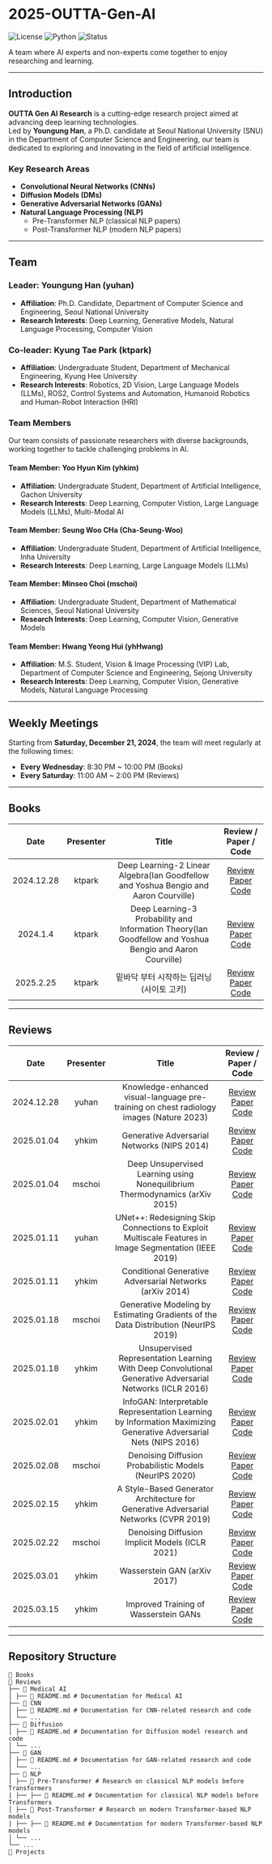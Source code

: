 # 2025-OUTTA-Gen-AI

![License](https://img.shields.io/badge/license-MIT-blue.svg)
![Python](https://img.shields.io/badge/Python-3.8%2B-blue)
![Status](https://img.shields.io/badge/Status-Active-brightgreen)

A team where AI experts and non-experts come together to enjoy researching and learning.

---

## Introduction

**OUTTA Gen AI Research** is a cutting-edge research project aimed at advancing deep learning technologies.  
Led by **Youngung Han**, a Ph.D. candidate at Seoul National University (SNU) in the Department of Computer Science and Engineering, our team is dedicated to exploring and innovating in the field of artificial intelligence.

### Key Research Areas

- **Convolutional Neural Networks (CNNs)**
- **Diffusion Models (DMs)**
- **Generative Adversarial Networks (GANs)**
- **Natural Language Processing (NLP)**  
  - Pre-Transformer NLP (classical NLP papers)
  - Post-Transformer NLP (modern NLP papers)

---

## Team

### Leader: Youngung Han (yuhan)
- **Affiliation**: Ph.D. Candidate, Department of Computer Science and Engineering, Seoul National University
- **Research Interests**: Deep Learning, Generative Models, Natural Language Processing, Computer Vision

### Co-leader: Kyung Tae Park (ktpark)
- **Affiliation**: Undergraduate Student, Department of Mechanical Engineering, Kyung Hee University
- **Research Interests**: Robotics, 2D Vision, Large Language Models (LLMs), ROS2, Control Systems and Automation, Humanoid Robotics and Human-Robot Interaction (HRI)
 
### Team Members
Our team consists of passionate researchers with diverse backgrounds, working together to tackle challenging problems in AI.
#### Team Member: Yoo Hyun Kim (yhkim)
- **Affiliation**: Undergraduate Student, Department of Artificial Intelligence, Gachon University
- **Research Interests**: Deep Learning, Computer Vistion, Large Language Models (LLMs), Multi-Modal AI
#### Team Member: Seung Woo CHa (Cha-Seung-Woo)
- **Affiliation**: Undergraduate Student, Department of Artificial Intelligence, Inha University
- **Research Interests**: Deep Learning, Large Language Models (LLMs)
#### Team Member: Minseo Choi (mschoi)
- **Affiliation**: Undergraduate Student, Department of Mathematical Sciences, Seoul National University
- **Research Interests**: Deep Learning, Computer Vision, Generative Models
#### Team Member: Hwang Yeong Hui (yhHwang)
- **Affiliation**: M.S. Student, Vision & Image Processing (VIP) Lab, Department of Computer Science and Engineering, Sejong University
- **Research Interests**: Deep Learning, Computer Vision, Generative Models, Natural Language Processing
  
---

## Weekly Meetings

Starting from **Saturday, December 21, 2024**, the team will meet regularly at the following times:

- **Every Wednesday**: 8:30 PM ~ 10:00 PM (Books)
- **Every Saturday**: 11:00 AM ~ 2:00 PM (Reviews) 

---

## Books
| Date | Presenter | Title | Review / Paper / Code |
|:---:|:---:|:---:|:---:|
| 2024.12.28 | ktpark | Deep Learning-2 Linear Algebra(Ian Goodfellow and Yoshua Bengio and Aaron Courville) | [Review](https://blog.outta.ai/108) <br> [Paper](https://www.deeplearningbook.org/contents/linear_algebra.html) <br> [Code](https://github.com/youngunghan/2025-OUTTA-Gen-AI/tree/main/Books/CH.2) |
| 2024.1.4 | ktpark | Deep Learning-3 Probability and Information Theory(Ian Goodfellow and Yoshua Bengio and Aaron Courville) | [Review](https://blog.outta.ai/110) <br> [Paper](https://www.deeplearningbook.org/contents/prob.html) <br> [Code](https://github.com/youngunghan/2025-OUTTA-Gen-AI/tree/main/Books/CH.3) |
| 2025.2.25 | ktpark | 밑바닥 부터 시작하는 딥러닝(사이토 고키) | [Review](https://blog.outta.ai/218) <br> [Paper](https://www.google.com/search?gs_ssp=eJwBOQDG_woNL2cvMTFmMXJwZjdfNDABSibrsJHrsJTri6XrtoDthLAg7Iuc7J6R7ZWY64qUIOuUpeufrOuLnda1Hj8&q=%EB%B0%91%EB%B0%94%EB%8B%A5%EB%B6%80%ED%84%B0+%EC%8B%9C%EC%9E%91%ED%95%98%EB%8A%94+%EB%94%A5%EB%9F%AC%EB%8B%9D&rlz=1C1CHZN_koKR1094KR1094&oq=%EB%B0%91%EB%B0%94%EB%8B%A5%EB%B6%80%ED%84%B0+%EC%8B%9C%EC%9E%91%ED%95%98%EB%8A%94+&gs_lcrp=EgZjaHJvbWUqBwgBEC4YgAQyBggAEEUYOTIHCAEQLhiABDIHCAIQABiABDIHCAMQLhiABDIHCAQQLhiABDIHCAUQABiABDIGCAYQRRg8MgYIBxBFGD3SAQg1Nzg1ajBqN6gCALACAA&sourceid=chrome&ie=UTF-8) <br> [Code]() |
---

## Reviews
| Date | Presenter | Title | Review / Paper / Code |
|:---:|:---:|:---:|:---:|
| 2024.12.28 | yuhan | Knowledge-enhanced visual-language pre- training on chest radiology images (Nature 2023) | [Review](https://blog.outta.ai/103) <br> [Paper](https://www.nature.com/articles/s41467-023-40260-7) <br> [Code](Reviews/Medical%20AI/Knowledge-enhanced%20visual-language%20pre-%20training%20on%20chest%20radiology%20images%20(Nature%202023)/Knowledge-enhanced%20visual-language%20pre-%20training%20on%20chest%20radiology%20images%20(Nature%202023)_yuhan.ipynb) |
| 2025.01.04 | yhkim | Generative Adversarial Networks (NIPS 2014) | [Review](https://blog.outta.ai/100) <br> [Paper](https://arxiv.org/abs/1406.2661) <br> [Code](https://github.com/youngunghan/2025-OUTTA-Gen-AI/blob/main/Reviews/GAN/Generative%20Adversarial%20Networks.ipynb) |
| 2025.01.04 | mschoi | Deep Unsupervised Learning using Nonequilibrium Thermodynamics (arXiv 2015) | [Review](https://outta.tistory.com/109) <br> [Paper](https://arxiv.org/abs/1503.03585) <br> [Code](https://github.com/youngunghan/2025-OUTTA-Gen-AI/blob/main/Reviews/Diffusion/Deep_Unsupervised_Learning_using_Nonequilibrium_Thermodynamics_mschoi.ipynb) |
| 2025.01.11 | yuhan | UNet++: Redesigning Skip Connections to Exploit Multiscale Features in Image Segmentation (IEEE 2019) | [Review](https://blog.outta.ai/127) <br> [Paper](https://ieeexplore.ieee.org/document/8932614) <br> [Code](Reviews/Medical%20AI/UNet++_Redesigning_Skip_Connections_to_Exploit_Multiscale_Features_in_Image_Segmentation_(IEEE_2019)_yuhan.ipynb) |
| 2025.01.11 | yhkim | Conditional Generative Adversarial Networks (arXiv 2014) | [Review](https://blog.outta.ai/128) <br> [Paper](https://arxiv.org/abs/1411.1784) <br> [Code](https://github.com/youngunghan/2025-OUTTA-Gen-AI/blob/main/Reviews/GAN/Conditional%20Generative%20Adversarial%20Networks.ipynb) |
| 2025.01.18 | mschoi | Generative Modeling by Estimating Gradients of the Data Distribution (NeurIPS 2019) | [Review](https://blog.outta.ai/141) <br> [Paper](https://arxiv.org/abs/1907.05600) <br> [Code](https://github.com/youngunghan/2025-OUTTA-Gen-AI/blob/main/Reviews/Diffusion/Generative_Modeling_by_Estimating_Gradients_of_the_Data_Distribution_mschoi.ipynb) |
| 2025.01.18 | yhkim | Unsupervised Representation Learning With Deep Convolutional Generative Adversarial Networks (ICLR 2016) | [Review](https://blog.outta.ai/146) <br> [Paper](https://arxiv.org/abs/1511.06434) <br> [Code](https://github.com/youngunghan/2025-OUTTA-Gen-AI/blob/main/Reviews/GAN/Unsupervised%20Representation%20Learning%20With%20Deep%20Convolutional%20Generative%20Adversarial%20Networks.ipynb) |
| 2025.02.01 | yhkim | InfoGAN: Interpretable Representation Learning by Information Maximizing Generative Adversarial Nets (NIPS 2016) | [Review](https://blog.outta.ai/160) <br> [Paper](https://arxiv.org/abs/1606.03657) <br> [Code](https://github.com/youngunghan/2025-OUTTA-Gen-AI/blob/main/Reviews/GAN/Interpretable%20Representation%20Learning%20by%20Information%20Maximizing%20Generative%20Adversarial%20Nets.ipynb) |
| 2025.02.08 | mschoi | Denoising Diffusion Probabilistic Models (NeurIPS 2020) | [Review](https://blog.outta.ai/181) <br> [Paper](https://arxiv.org/abs/2006.11239) <br> [Code](https://github.com/youngunghan/2025-OUTTA-Gen-AI/blob/main/Reviews/Diffusion/Denoising_Diffusion_Probabilistic_Models_mschoi.ipynb) |
| 2025.02.15 | yhkim | A Style-Based Generator Architecture for Generative Adversarial Networks (CVPR 2019) | [Review](https://blog.outta.ai/188) <br> [Paper](https://arxiv.org/abs/1812.04948) <br> [Code](https://github.com/youngunghan/2025-OUTTA-Gen-AI/tree/main/Reviews/GAN/A%20Style-Based%20Generator%20Architecture%20for%20Generative%20Adversarial%20Networks) |
| 2025.02.22 | mschoi | Denoising Diffusion Implicit Models (ICLR 2021) | [Review](https://blog.outta.ai/212) <br> [Paper](https://arxiv.org/abs/2010.02502) <br> [Code](https://github.com/youngunghan/2025-OUTTA-Gen-AI/blob/main/Reviews/Diffusion/Denoising_Diffusion_Implicit_Models_mschoi.ipynb) |
| 2025.03.01 | yhkim | Wasserstein GAN (arXiv 2017) | [Review](https://blog.outta.ai/221) <br> [Paper](https://arxiv.org/abs/1701.07875) <br> [Code](https://github.com/youngunghan/2025-OUTTA-Gen-AI/blob/main/Reviews/GAN/WassersteinGAN.ipynb) |
| 2025.03.15 | yhkim | Improved Training of Wasserstein GANs | [Review](https://blog.outta.ai/259) <br> [Paper](https://arxiv.org/abs/1704.00028) <br> [Code]() |
---

## Repository Structure
```
📂 Books
📂 Reviews
├── 📁 Medical AI
│ ├── 📄 README.md # Documentation for Medical AI
├── 📁 CNN
│ ├── 📄 README.md # Documentation for CNN-related research and code
│ └── ...
├── 📁 Diffusion
│ ├── 📄 README.md # Documentation for Diffusion model research and code
│ └── ...
├── 📁 GAN
│ ├── 📄 README.md # Documentation for GAN-related research and code
│ └── ...
├── 📁 NLP
│ ├── 📁 Pre-Transformer # Research on classical NLP models before Transformers
| ├── ├── 📄 README.md # Documentation for classical NLP models before Transformers
│ ├── 📁 Post-Transformer # Research on modern Transformer-based NLP models
| ├── ├── 📄 README.md # Documentation for modern Transformer-based NLP models
│ └── ...
└── ...
📂 Projects
```
